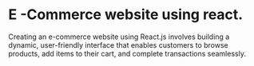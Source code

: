 # E -Commerce website using react.
Creating an e-commerce website using React.js involves building a dynamic, user-friendly interface that enables customers to browse products, add items to their cart, and complete transactions seamlessly.
